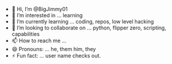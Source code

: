 - 👋 Hi, I’m @BigJimmy01
- 👀 I’m interested in ... learning
- 🌱 I’m currently learning ... coding, repos, low level hacking
- 💞️ I’m looking to collaborate on ... python, flipper zero, scripting, capabilities
- 📫 How to reach me ...
- 😄 Pronouns: ... he, them him, they
- ⚡ Fun fact: ... user name checks out.

<!---
BigJimmy01/BigJimmy01 is a ✨ special ✨ repository because its `README.md` (this file) appears on your GitHub profile.
You can click the Preview link to take a look at your changes.
--->
